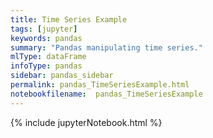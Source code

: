 ```yaml
---
title: Time Series Example
tags: [jupyter]
keywords: pandas
summary: "Pandas manipulating time series."
mlType: dataFrame
infoType: pandas
sidebar: pandas_sidebar
permalink: pandas_TimeSeriesExample.html
notebookfilename:  pandas_TimeSeriesExample
---
```


{% include jupyterNotebook.html %}